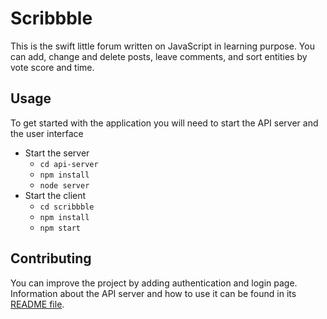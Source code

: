# Scribbble 

This is the swift little forum written on JavaScript in learning purpose.
You can add, change and delete posts, leave comments, and sort entities by vote score and time.

## Usage

To get started with the application you will need to start the API server and the user interface

* Start the server
    - `cd api-server`
    - `npm install`
    - `node server`
* Start the client
    - `cd scribbble`
    - `npm install`
    - `npm start`

## Contributing

You can improve the project by adding authentication and login page.
Information about the API server and how to use it can be found in its [README file](api-server/README.md).
